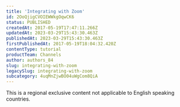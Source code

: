 ```yaml
---
title: 'Integrating with Zoom'
id: 2OoQjigCVOIEWWkgOqwCK6
status: PUBLISHED
createdAt: 2017-05-19T17:47:11.266Z
updatedAt: 2023-03-29T15:43:30.463Z
publishedAt: 2023-03-29T15:43:30.463Z
firstPublishedAt: 2017-05-19T18:04:32.420Z
contentType: tutorial
productTeam: Channels
author: authors_84
slug: integrating-with-zoom
legacySlug: integrating-with-zoom
subcategory: 4uqMnZjwBO04uWgCom8QiA
---
```


<div class="alert alert-warning" role="alert">This is a regional exclusive content not applicable to 
English speaking countries.</div>
